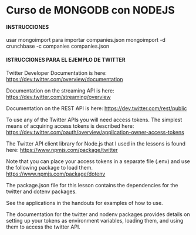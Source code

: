# Curso de MONGODB con NODEJS

#### INSTRUCCIONES

usar mongoimport para importar companies.json
mongoimport -d crunchbase -c companies companies.json

#### ISTRUCCIONES PARA EL EJEMPLO DE TWITTER


Twitter Developer Documentation is here:
https://dev.twitter.com/overview/documentation


Documentation on the streaming API is here:
https://dev.twitter.com/streaming/overview


Documentation on the REST API is here:
https://dev.twitter.com/rest/public

To use any of the Twitter APIs you will need access tokens. The simplest means of acquiring access tokens
is described here:
https://dev.twitter.com/oauth/overview/application-owner-access-tokens


The Twitter API client library for Node.js that I used in the lessons is found here:
https://www.npmjs.com/package/twitter

Note that you can place your access tokens in a separate file (.env) and use the following package to load them.
https://www.npmjs.com/package/dotenv

The package.json file for this lesson contains the dependencies for the twitter and dotenv packages.

See the applications in the handouts for examples of how to use.

The documentation for the twitter and nodenv packages provides details on setting up your tokens as environment variables,
loading them, and using them to access the twitter API.





